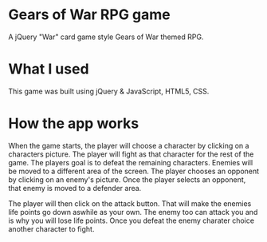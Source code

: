 # Gears of War RPG game

A jQuery "War" card game style Gears of War themed RPG.

# What I used

This game was built using jQuery & JavaScript, HTML5, CSS.

# How the app works 

When the game starts, the player will choose a character by clicking on a characters picture. The player will fight as that character for the rest of the game. The players goal is to defeat the remaining characters. Enemies will be moved to a different area of the screen. The player chooses an opponent by clicking on an enemy's picture. Once the player selects an opponent, that enemy is moved to a defender area. 

The player will then click on the attack button. That will make the enemies life points go down aswhile as your own. The enemy too can attack you and is why you will lose life points. Once you defeat the enemy charater choice another character to fight. 

